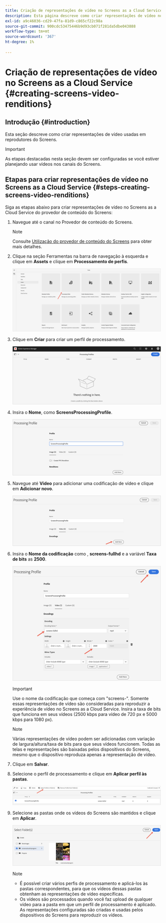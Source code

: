 ```yaml
---
title: Criação de representações de vídeo no Screens as a Cloud Service
description: Esta página descreve como criar representações de vídeo no Screens as a Cloud Service.
exl-id: a9c46036-cd29-47fa-81d9-c865cf22c98a
source-git-commit: 900cdc53475446b9d93cb071f281da5dbe043888
workflow-type: tm+mt
source-wordcount: '367'
ht-degree: 1%

---
```


# Criação de representações de vídeo no Screens as a Cloud Service {#creating-screens-video-renditions}

## Introdução {#introduction}

Esta seção descreve como criar representações de vídeo usadas em reprodutores do Screens.

>[!IMPORTANT]
>As etapas destacadas nesta seção devem ser configuradas se você estiver planejando usar vídeos nos canais do Screens.

## Etapas para criar representações de vídeo no Screens as a Cloud Service {#steps-creating-screens-video-renditions}

Siga as etapas abaixo para criar representações de vídeo no Screens as a Cloud Service do provedor de conteúdo do Screens:

1. Navegue até o canal no Provedor de conteúdo do Screens.

   >[!NOTE]
   >Consulte [Utilização do provedor de conteúdo do Screens](https://experienceleague.adobe.com/docs/experience-manager-cloud-service/content/screens-as-cloud-service/configure-screens-cloud/using-screens-content-provider.html?lang=en#screens-content-provider) para obter mais detalhes.

1. Clique na seção Ferramentas na barra de navegação à esquerda e clique em **Assets** e clique em **Processamento de perfis**.

   ![Clique em Processar perfis](/help/screens-cloud/assets/configure/screens-cp-3.png)

1. Clique em **Criar** para criar um perfil de processamento.

   ![Clique em Criar](/help/screens-cloud/assets/configure/screens-video-2.png)

1. Insira o **Nome**, como **ScreensProcessingProfile**.

   ![Processando a caixa de diálogo Perfil mostrando o campo Nome destacado.](/help/screens-cloud/assets/configure/screens-video-3.png)

1. Navegue até **Vídeo** para adicionar uma codificação de vídeo e clique em **Adicionar novo**.

   ![Processando a caixa de diálogo Perfil mostrando o botão Adicionar novo realçado.](/help/screens-cloud/assets/configure/screens-video-4a.png)

1. Insira o **Nome da codificação** como , **screens-fullhd** e a variável **Taxa de bits** as **2500**.

   ![Processando a caixa de diálogo Perfil mostrando o botão Salvar destacado.](/help/screens-cloud/assets/configure/screens-video-4.png)

   >[!IMPORTANT]
   >Use o nome da codificação que começa com &quot;screens-&quot;. Somente essas representações de vídeo são consideradas para reproduzir a experiência de vídeo no Screens as a Cloud Service. Insira a taxa de bits que funciona em seus vídeos (2500 kbps para vídeo de 720 px e 5000 kbps para 1080 px).

   >[!NOTE]
   >Várias representações de vídeo podem ser adicionadas com variação de largura/altura/taxa de bits para que seus vídeos funcionem. Todas as telas e representações são baixadas pelos dispositivos do Screens, mesmo que o dispositivo reproduza apenas a representação de vídeo.

1. Clique em **Salvar**.

1. Selecione o perfil de processamento e clique em **Aplicar perfil às pastas**.

   ![Aplicar perfil à pasta](/help/screens-cloud/assets/configure/screens-video-5.png)

1. Selecione as pastas onde os vídeos do Screens são mantidos e clique em **Aplicar**.

   ![Clique em Aplicar](/help/screens-cloud/assets/configure/screens-video-6.png)

   >[!NOTE]
   >
   >* É possível criar vários perfis de processamento e aplicá-los às pastas correspondentes, para que os vídeos dessas pastas obtenham as representações de vídeo específicas.
   >* Os vídeos são processados quando você faz upload de qualquer vídeo para a pasta em que um perfil de processamento é aplicado. As representações configuradas são criadas e usadas pelos dispositivos do Screens para reproduzir os vídeos.
